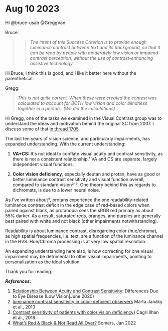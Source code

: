 # Aug 10 2023

Hi @bruce-usab @GreggVan 


Bruce:
> > _The intent of this Success Criterion is to provide enough luminance contrast between text and its background, so that it can be read by people with moderately low vision or impaired contrast perception, without the use of contrast-enhancing assistive technology._

Hi Bruce, I think this is good, and I like it better here without the parenthetical.


Gregg:
> _This is not quite correct. When these were created the contest was calculated to account for BOTH low vision and color blindness together in a person.  (We did the calculations)_ 

Hi Gregg, one of the tasks we examined in the Visual Contrast group was to understand the ideas and motivation behind the original SC from 2007. I discuss some of that [in thread 1705](https://github.com/w3c/wcag/issues/1705#issuecomment-1027058976).

The last ten years of vision science, and particularly impairments, has expanded understanding. With the current understanding:

1) **VA+CS:** It's not ideal to conflate visual acuity and contrast sensitivity, as there is not a consistent relationship.¹ VA and CS are separate, largely independent visual functions.

2) **Color vision deficiency**, especially deutan and protan, have as good or better luminance contrast sensitivity and visual function overall, compared to standard vision²⁻³. One theory behind this as regards to dichromats, is due to a lower neural noise.

As I've written about⁴, protans experience the one readability-related luminance contrast deficit in the edge case of red-based colors when paired against black, as protanopia sees the sRGB red primary as about 55% darker. As a result, saturated reds, oranges, and purples are generally best paired with white and not black (other impairments notwithstanding).

Readability is about luminance contrast, disregarding color (hue/chroma), as high spatial frequencies, i.e. text, are a function of the luminance channel in the HVS. Hue/Chroma processing is at very low spatial resolution.

An expanding understanding here also, is how correcting for one visual impairment may be detrimental to other visual impairments, pointing to personalization as the ideal solution.

Thank you for reading.


_**References:**_
1) [Relationship Between Acuity and Contrast Sensitivity](https://iovs.arvojournals.org/article.aspx?articleid=2770151): Differences Due to Eye Disease (Low Vision|June 2020)
2) [luminance contrast sensitivity in color-deficient observers](https://pubmed.ncbi.nlm.nih.gov/24103453/) Márta Janáky et al., 2013
3) [Contrast sensitivity of patients with color vision deficiency](https://link.springer.com/article/10.1007/s10792-018-0881-7)) Cagri Ilhan et al., 2018
4) [What’s Red & Black & Not Read All Over?](https://tangledweb.xyz/whats-red-black-also-not-read-573b9c0a97ed) Somers, Jan 2022
